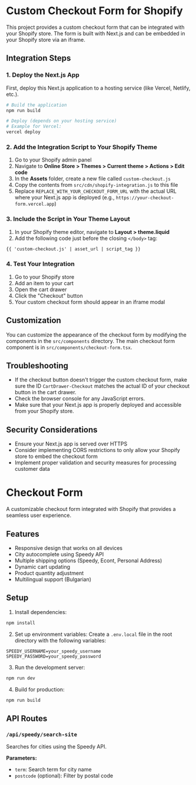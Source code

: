# Custom Checkout Form for Shopify

This project provides a custom checkout form that can be integrated with your Shopify store. The form is built with Next.js and can be embedded in your Shopify store via an iframe.

## Integration Steps

### 1. Deploy the Next.js App

First, deploy this Next.js application to a hosting service (like Vercel, Netlify, etc.).

```bash
# Build the application
npm run build

# Deploy (depends on your hosting service)
# Example for Vercel:
vercel deploy
```

### 2. Add the Integration Script to Your Shopify Theme

1. Go to your Shopify admin panel
2. Navigate to **Online Store > Themes > Current theme > Actions > Edit code**
3. In the **Assets** folder, create a new file called `custom-checkout.js`
4. Copy the contents from `src/cdn/shopify-integration.js` to this file
5. Replace `REPLACE_WITH_YOUR_CHECKOUT_FORM_URL` with the actual URL where your Next.js app is deployed (e.g., `https://your-checkout-form.vercel.app`)

### 3. Include the Script in Your Theme Layout

1. In your Shopify theme editor, navigate to **Layout > theme.liquid**
2. Add the following code just before the closing `</body>` tag:

```html
{{ 'custom-checkout.js' | asset_url | script_tag }}
```

### 4. Test Your Integration

1. Go to your Shopify store
2. Add an item to your cart
3. Open the cart drawer
4. Click the "Checkout" button
5. Your custom checkout form should appear in an iframe modal

## Customization

You can customize the appearance of the checkout form by modifying the components in the `src/components` directory. The main checkout form component is in `src/components/checkout-form.tsx`.

## Troubleshooting

- If the checkout button doesn't trigger the custom checkout form, make sure the ID `CartDrawer-Checkout` matches the actual ID of your checkout button in the cart drawer.
- Check the browser console for any JavaScript errors.
- Make sure that your Next.js app is properly deployed and accessible from your Shopify store.

## Security Considerations

- Ensure your Next.js app is served over HTTPS
- Consider implementing CORS restrictions to only allow your Shopify store to embed the checkout form
- Implement proper validation and security measures for processing customer data

# Checkout Form

A customizable checkout form integrated with Shopify that provides a seamless user experience.

## Features

- Responsive design that works on all devices
- City autocomplete using Speedy API
- Multiple shipping options (Speedy, Econt, Personal Address)
- Dynamic cart updating
- Product quantity adjustment
- Multilingual support (Bulgarian)

## Setup

1. Install dependencies:
```bash
npm install
```

2. Set up environment variables:
Create a `.env.local` file in the root directory with the following variables:
```
SPEEDY_USERNAME=your_speedy_username
SPEEDY_PASSWORD=your_speedy_password
```

3. Run the development server:
```bash
npm run dev
```

4. Build for production:
```bash
npm run build
```

## API Routes

### `/api/speedy/search-site`

Searches for cities using the Speedy API.

**Parameters:**
- `term`: Search term for city name
- `postcode` (optional): Filter by postal code
